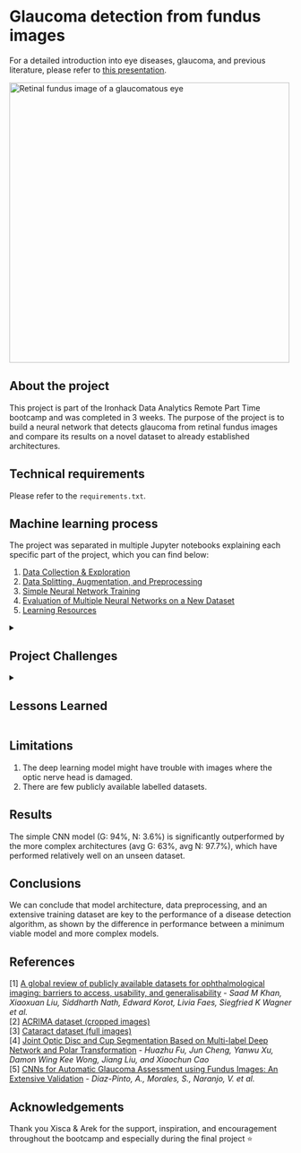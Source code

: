 # Glaucoma detection from fundus images
For a detailed introduction into eye diseases, glaucoma, and previous literature, please refer to [this presentation](link-to-presentation-on-GitHub).

<img src="https://github.com/sabinagio/do-you-see-what-AI-see/blob/master/data/kaggle_dataset/glaucoma/Glaucoma_051.png" alt="Retinal fundus image of a glaucomatous eye" width=500 height=auto>

## About the project
This project is part of the Ironhack Data Analytics Remote Part Time bootcamp and was completed in 3 weeks. The purpose of the project is to build a neural network that detects glaucoma from retinal fundus images and compare its results on a novel dataset to already established architectures.

## Technical requirements
Please refer to the `requirements.txt`.

## Machine learning process
The project was separated in multiple Jupyter notebooks explaining each specific part of the project, which you can find below:

1. [Data Collection & Exploration](https://github.com/sabinagio/do-you-see-what-AI-see/blob/master/scripts/1-data-collection-and-exploration.ipynb)
2. [Data Splitting, Augmentation, and Preprocessing](https://github.com/sabinagio/do-you-see-what-AI-see/blob/master/scripts/2.data-splitting-augmentation-and-preprocessing.ipynb)
3. [Simple Neural Network Training](https://github.com/sabinagio/do-you-see-what-AI-see/blob/master/scripts/3-simple-CNN-model-acrima-training.ipynb)  
4. [Evaluation of Multiple Neural Networks on a New Dataset](https://github.com/sabinagio/do-you-see-what-AI-see/blob/master/scripts/4-acrima-models-evaluation.ipynb)  
5. [Learning Resources](https://github.com/sabinagio/do-you-see-what-AI-see/blob/master/learning-resources.md)

<details>
<summary><h2> Project Challenges </h2></summary>
<ol>
<li> Selecting a suitable project </li>
<li> Acquiring the knowledge to finish the project </li>
<li> Choosing an effective training strategy </li>
<li> Improving simple model prediction accuracy </li>
<li> Cropping the test images for evaluation </li>
</ol>
</details>

<details>
<summary><h2> Lessons Learned </h2></summary>
<ol> 
<li> Do your research before choosing the project - you might realize that what you set out to do is not as impactful as you initially thought. </li>
<li> Collect data early - it takes a while for images to download. </li>
<li> Keep backups for your data before you start processing it - e.g. `shutil.move()` can be a dangerous command if used improperly. </li>
<li> Ensure you're able to run your project in the cloud (either via Google Colab or a different cloud provider), as training might be too taxing for your local machine. </li>
<li> Try to test your data on a real life scenario as soon as possible, so you can discard poorly trained models. </li>
<li> Check the changes you would undo before resetting to a previous git version - and if you don't, make sure you have backups. </li>
</ol>
</details>
 
## Limitations
1. The deep learning model might have trouble with images where the optic nerve head is damaged.
2. There are few publicly available labelled datasets.

## Results
The simple CNN model (G: 94%, N: 3.6%) is significantly outperformed by the more complex architectures (avg G: 63%, avg N: 97.7%), which have performed relatively well on an unseen dataset. 

## Conclusions
We can conclude that model architecture, data preprocessing, and an extensive training dataset are key to the performance of a disease detection algorithm, as shown by the difference in performance between a minimum viable model and more complex models.

## References
[1] [A global review of publicly available datasets for ophthalmological imaging: barriers to access, usability, and generalisability](https://www.thelancet.com/journals/landig/article/PIIS2589-7500(20)30240-5/fulltext) - *Saad M Khan, Xiaoxuan Liu, Siddharth Nath, Edward Korot, Livia Faes, Siegfried K Wagner et al.*  
[2] [ACRIMA dataset (cropped images)](https://figshare.com/s/c2d31f850af14c5b5232)  
[3] [Cataract dataset (full images)](https://www.kaggle.com/datasets/jr2ngb/cataractdataset)  
[4] [Joint Optic Disc and Cup Segmentation Based on Multi-label Deep Network and Polar Transformation](https://arxiv.org/abs/1801.00926) - *Huazhu Fu, Jun Cheng, Yanwu Xu, Damon Wing Kee Wong, Jiang Liu, and Xiaochun Cao*  
[5] [CNNs for Automatic Glaucoma Assessment using Fundus Images: An Extensive Validation](https://biomedical-engineering-online.biomedcentral.com/articles/10.1186/s12938-019-0649-y#Sec3) - *Diaz-Pinto, A., Morales, S., Naranjo, V. et al.*  

## Acknowledgements
Thank you Xisca & Arek for the support, inspiration, and encouragement throughout the bootcamp and especially during the final project :star:
